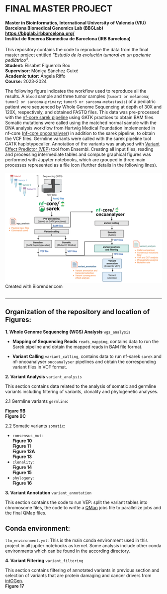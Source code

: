# FINAL MASTER PROJECT
#### Master in Bioinformatics, International University of Valencia (VIU) <br>Barcelona Biomedical Genomics Lab (BBGLab) https://bbglab.irbbarcelona.org/ <br>Institut de Recerca Biomèdica de Barcelona (IRB Barcelona)

This repository contains the code to reproduce the data from the final master project entitled *"Estudio de la evolución tumoral en un paciente pediátrico".* <br> **Student:**     Elisabet Figuerola Bou <br>**Supervisor:**     Mònica Sánchez Guixé <br>**Academic tutor:** Ángela Riffo<br>**Course:**     2023-2024


The following figure indicates the workflow used to reproduce all the results. 
A `blood` sample and three tumor samples (`tumor1 or melanoma`; `tumor2 or sarcoma-primary`; `tumor3 or sarcoma-metastasis`) of a pediatric patient were sequenced by Whole Genome Sequencing at depth of 30X and 120X, respectively, and obtained FASTQ files. This data was pre-processed with the [nf-core sarek pipeline](https://github.com/nf-core/sarek) using GATK practices to obtain BAM files. Somatic mutations were called using the matched normal sample with the DNA analysis workflow from Hartwig Medical Foundation implemented in nf-core ([nf-core oncoanalyser](https://github.com/nf-core/oncoanalyser)) in addition to the sarek pipeline, to obtain the VCF files. Germline variants were called with the sarek pipeline tool GATK haplotypecaller. Annotation of the variants was analysed with [Variant Effect Predictor (VEP)](https://github.com/Ensembl/ensembl-vep) tool from Ensembl. Creating all input files, reading and processing intermediate tables and compute graphical figures was performed with Jupyter notebooks, which are grouped in three main processes represented as a file icon (further details in the following lines). <br>
<br>
![IMAGE](https://github.com/efigb/master/blob/main/Github_Bioinfo_Workflow.png?raw=true) <br>
Created with Biorender.com
<br>
<br>

***
## Organization of the repository and location of Figures:

**1. Whole Genome Sequencing (WGS) Analysis** `wgs_analysis`

- **Mapping of Sequencing Reads** `reads_mapping`, contains data to run the Sarek pipeline and obtain the mapped reads in BAM file format.

- **Variant Calling** `variant_calling`, contains data to run nf-sarek `sarek` and nf-oncoanalyser `oncoanalyser` pipelines and obtain the corresponding variant files in VCF format.

**2. Variant Analysis** `variant_analysis`

 This section contains data related to the analysis of somatic and germline variants including filtering of variants, clonality and phylogenetic analyses. 

 2.1 Germline variants `germline`:<br>
 
  **Figure 9B**<br>
  **Figure 9C**<br>
   
 2.2 Somatic variants `somatic`:<br>
 - `consensus_mut`: <br>
  **Figure 10** <br>
  **Figure 11** <br>
  **Figure 12A** <br>
  **Figure 13**<br>
 - `clonality`:<br>
  **Figure 14** <br>
  **Figure 15** <br>
 - `phylogeny`:<br>
  **Figure 16** <br>
 
**3. Variant Annotation** `variant_annotation`

 This section contains the code to run VEP: split the variant tables into chromosome files, the code to writte a [QMap](https://github.com/bbglab/qmap) jobs file to parallelize jobs and the final QMap files.

## Conda environment:
 `tfm_environment.yml`: This is the main conda environment used in this project in all jupiter notebooks as kernel.
 Some analysis include other conda environments which can be found in the according directory.
 
**4. Variant Filtering** `variant_filtering`

 This section contains filtering of annotated variants in previous section and selection of variants that are protein damaging and cancer drivers from [intOGen](https://www.intogen.org/about). <br>
  **Figure 17**
